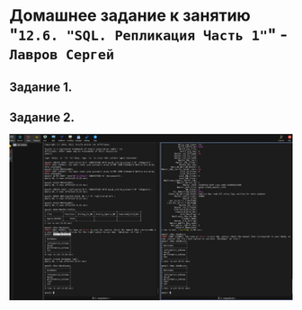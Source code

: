 # Домашнее задание к занятию "`12.6. "SQL. Репликация Часть 1"`" - `Лавров Сергей`

## Задание 1. 

  
## Задание 2. 
  ![alt text](https://github.com/SergeyLavrov/8.1.-Git/blob/main/img/repl1-1.jpg)
  


